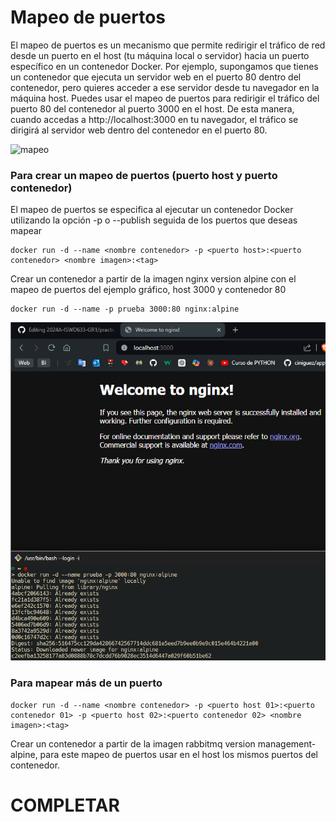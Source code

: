# Mapeo de puertos
El mapeo de puertos es un mecanismo que permite redirigir el tráfico de red desde un puerto en el host (tu máquina local o servidor) hacia un puerto específico en un contenedor Docker.
Por ejemplo, supongamos que tienes un contenedor que ejecuta un servidor web en el puerto 80 dentro del contenedor, pero quieres acceder a ese servidor desde tu navegador en la máquina host. Puedes usar el mapeo de puertos para redirigir el tráfico del puerto 80 del contenedor al puerto 3000 en el host. De esta manera, cuando accedas a http://localhost:3000 en tu navegador, el tráfico se dirigirá al servidor web dentro del contenedor en el puerto 80.


![mapeo](imagenes/mapeoPuertos.PNG)

### Para crear un mapeo de puertos (puerto host y puerto contenedor)
El mapeo de puertos se especifica al ejecutar un contenedor Docker utilizando la opción -p o --publish seguida de los puertos que deseas mapear

```
docker run -d --name <nombre contenedor> -p <puerto host>:<puerto contenedor> <nombre imagen>:<tag>
```
Crear un contenedor a partir de la imagen nginx version alpine con el mapeo de puertos del ejemplo gráfico, host 3000 y contenedor 80

```
docker run -d --name -p prueba 3000:80 nginx:alpine
```

![host3000](imagenes/mapeoPuertosLocalHost3000.png)

### Para mapear más de un puerto

```
docker run -d --name <nombre contenedor> -p <puerto host 01>:<puerto contenedor 01> -p <puerto host 02>:<puerto contenedor 02> <nombre imagen>:<tag>
```

Crear un contenedor a partir de la imagen rabbitmq version management-alpine, para este mapeo de puertos usar en el host los mismos puertos del contenedor.
# COMPLETAR

